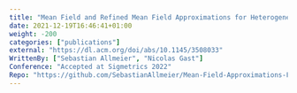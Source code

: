 ```yaml
---
title: "Mean Field and Refined Mean Field Approximations for Heterogeneous Systems: It Works!"
date: 2021-12-19T16:46:41+01:00
weight: -200
categories: ["publications"]
external: "https://dl.acm.org/doi/abs/10.1145/3508033"
WrittenBy: ["Sebastian Allmeier", "Nicolas Gast"]
Conference: "Accepted at Sigmetrics 2022"
Repo: "https://github.com/SebastianAllmeier/Mean-Field-Approximations-For-Heterogeneous-Systems"
---
```



